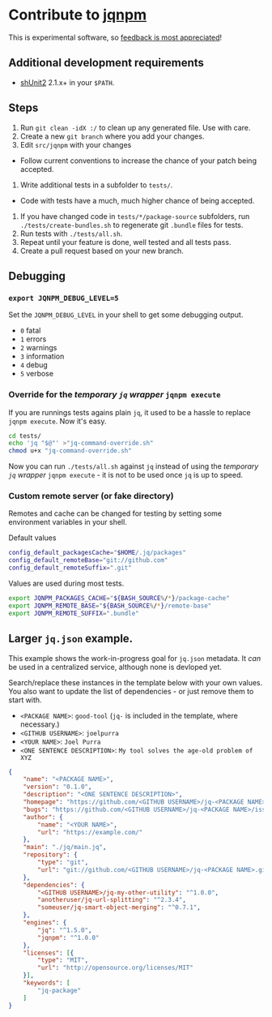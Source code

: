 # Contribute to [jqnpm](https://github.com/joelpurra/jqnpm)

This is experimental software, so [feedback is most appreciated](https://github.com/joelpurra/jqnpm/blob/master/CONTRIBUTE.md)!



## Additional development requirements

- [shUnit2](https://shunit2.googlecode.com/) 2.1.x+ in your `$PATH`.



## Steps

1. Run `git clean -idX :/` to clean up any generated file. Use with care.
1. Create a new `git branch` where you add your changes.
1. Edit `src/jqnpm` with your changes
  - Follow current conventions to increase the chance of your patch being accepted.
1. Write additional tests in a subfolder to `tests/`.
  - Code with tests have a much, much higher chance of being accepted.
1. If you have changed code in `tests/*/package-source` subfolders, run `./tests/create-bundles.sh` to regenerate git `.bundle` files for tests.
1. Run tests with `./tests/all.sh`.
1. Repeat until your feature is done, well tested and all tests pass.
1. Create a pull request based on your new branch.


## Debugging


### `export JQNPM_DEBUG_LEVEL=5`

Set the `JQNPM_DEBUG_LEVEL` in your shell to get some debugging output.

- `0` fatal
- `1` errors
- `2` warnings
- `3` information
- `4` debug
- `5` verbose



### Override for the *temporary `jq` wrapper* `jqnpm execute`

If you are runnings tests agains plain `jq`, it used to be a hassle to replace `jqnpm execute`. Now it's easy.

```bash
cd tests/
echo 'jq "$@"' >"jq-command-override.sh"
chmod u+x "jq-command-override.sh"
```

Now you can run `./tests/all.sh` against `jq` instead of using the *temporary `jq` wrapper* `jqnpm execute` - it is not to be used once `jq` is up to speed.


### Custom remote server (or fake directory)

Remotes and cache can be changed for testing by setting some environment variables in your shell.


Default values

```bash
config_default_packagesCache="$HOME/.jq/packages"
config_default_remoteBase="git://github.com"
config_default_remoteSuffix=".git"
```


Values are used during most tests.

```bash
export JQNPM_PACKAGES_CACHE="${BASH_SOURCE%/*}/package-cache"
export JQNPM_REMOTE_BASE="${BASH_SOURCE%/*}/remote-base"
export JQNPM_REMOTE_SUFFIX=".bundle"
```


## Larger `jq.json` example.

This example shows the work-in-progress goal for `jq.json` metadata. It *can* be used in a centralized service, although none is devloped yet.

Search/replace these instances in the template below with your own values. You also want to update the list of dependencies - or just remove them to start with.

- `<PACKAGE NAME>`: `good-tool` (`jq-` is included in the template, where necessary.)
- `<GITHUB USERNAME>`: `joelpurra`
- `<YOUR NAME>`: `Joel Purra`
- `<ONE SENTENCE DESCRIPTION>`: `My tool solves the age-old problem of XYZ`


```json
{
    "name": "<PACKAGE NAME>",
    "version": "0.1.0",
    "description": "<ONE SENTENCE DESCRIPTION>",
    "homepage": "https://github.com/<GITHUB USERNAME>/jq-<PACKAGE NAME>",
    "bugs": "https://github.com/<GITHUB USERNAME>/jq-<PACKAGE NAME>/issues",
    "author": {
        "name": "<YOUR NAME>",
        "url": "https://example.com/"
    },
    "main": "./jq/main.jq",
    "repository": {
        "type": "git",
        "url": "git://github.com/<GITHUB USERNAME>/jq-<PACKAGE NAME>.git"
    },
    "dependencies": {
        "<GITHUB USERNAME>/jq-my-other-utility": "^1.0.0",
        "anotheruser/jq-url-splitting": "^2.3.4",
        "someuser/jq-smart-object-merging": "^0.7.1",
    },
    "engines": {
        "jq": "^1.5.0",
        "jqnpm": "^1.0.0"
    },
    "licenses": [{
        "type": "MIT",
        "url": "http://opensource.org/licenses/MIT"
    }],
    "keywords": [
        "jq-package"
    ]
}
```
